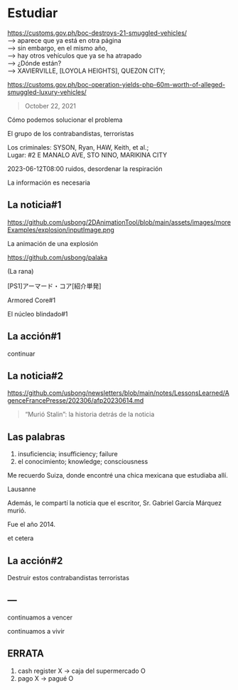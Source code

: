 # Estudiar

https://customs.gov.ph/boc-destroys-21-smuggled-vehicles/<br/>
—> aparece que ya está en otra página<br/>
—> sin embargo, en el mismo año, <br/>
—> hay otros vehículos que ya se ha atrapado<br/>
—> ¿Dónde están?<br/>
—> XAVIERVILLE, [LOYOLA HEIGHTS], QUEZON CITY;

https://customs.gov.ph/boc-operation-yields-php-60m-worth-of-alleged-smuggled-luxury-vehicles/

> October 22, 2021

Cómo podemos solucionar el problema 

El grupo de los contrabandistas, terroristas

Los criminales: SYSON, Ryan, HAW, Keith, et al.;  
Lugar: #2 E MANALO AVE, STO NINO, MARIKINA CITY

2023-06-12T08:00
ruidos, desordenar la respiración

La información es necesaria

## La noticia#1

https://github.com/usbong/2DAnimationTool/blob/main/assets/images/moreExamples/explosion/inputImage.png

La animación de una explosión

https://github.com/usbong/palaka 

(La rana)

[PS1]アーマード・コア[紹介単発]

Armored Core#1

El núcleo blindado#1

## La acción#1

continuar

## La noticia#2

https://github.com/usbong/newsletters/blob/main/notes/LessonsLearned/AgenceFrancePresse/202306/afp20230614.md

> “Murió Stalin”: la historia detrás de la noticia

## Las palabras

1. insuficiencia; insufficiency; failure 
2. el conocimiento; knowledge; consciousness


Me recuerdo Suiza, donde encontré una chica mexicana que estudiaba allí.

Lausanne

Además, le compartí la noticia que el escritor, Sr. Gabriel García Márquez murió. 

Fue el año 2014.

et cetera

## La acción#2

Destruir estos contrabandistas terroristas

## —

continuamos a vencer

continuamos a vivir

## ERRATA

1. cash register X -> caja del supermercado O
2. pago X -> pagué O 

